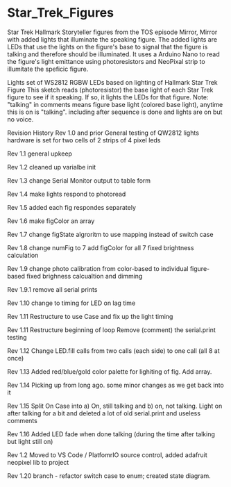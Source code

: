 # Star_Trek_Figures
Star Trek Hallmark Storyteller figures from the TOS episode Mirror, Mirror with added lights that illuminate the speaking figure.
The added lights are LEDs that use the lights on the figure's base to signal that the figure is talking and therefore should be illuminated. 
It uses a Arduino Nano to read the figure's light emittance using photoresistors and NeoPixal strip to illumitate the speficic figure. 

  Lights set of WS2812 RGBW LEDs based on lighting of Hallmark Star Trek Figure
  This sketch reads (photoresistor) the base light of each Star Trek figure
  to see if it speaking. If so, it lights the LEDs for that figure.
  Note: "talking" in comments means figure base light (colored base light),
  anytime this is on is "talking". including after sequence is done and lights
  are on but no voice.


Revision History
  Rev 1.0 and prior
  General testing of QW2812 lights
  hardware is set for two cells of 2 strips of 4 pixel leds

  Rev 1.1
  general upkeep

  Rev 1.2
  cleaned up varialbe init

  Rev 1.3
  change Serial Monitor output to table form

  Rev 1.4
  make lights respond to photoread

  Rev 1.5
  added each fig respondes separately

  Rev 1.6
  make figColor an array

  Rev 1.7
  change figState algroritm to use mapping instead of switch case

  Rev 1.8
  change numFig to 7
  add figColor for all 7
  fixed brightness calculation

  Rev 1.9
  change photo calibration from color-based to individual figure-based
  fixed brighness calcualtion and dimming

  Rev 1.9.1
  remove all serial prints

 Rev 1.10
 change to timing for LED on lag time

  Rev 1.11
  Restructure to use Case and fix up the light timing

  Rev 1.11
  Restructure beginning of loop
  Remove (comment) the serial.print testing

  Rev 1.12
  Change LED.fill calls from two calls (each side) to one call (all 8 at once)

  Rev 1.13
  Added red/blue/gold color palette for lighiting of fig. Add array.

  Rev 1.14 Picking up from long ago. some minor changes as we get back into it

  Rev 1.15 Split On Case into a) On, still talking and b) on, not talking.
           Light on after talking for a bit
           and deleted a lot of old serial.print and useless comments

  Rev 1.16  Added LED fade when done talking (during the time after talking but light still on)

  Rev 1.2   Moved to VS Code / PlatfomrIO source control, added adafruit neopixel lib to project

  Rev 1.20  branch - refactor switch case to enum; created state diagram. 


